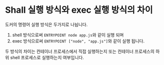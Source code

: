 # Shall 실행 방식와 exec 실행 방식의 차이

도커의 명령어 실행 방식은 두가지로 나뉩니다.

1. shell 방식으로써 `ENTRYPOINT node app.js`와 같이 실행 되며
2. exec 방식으로써 `ENTRYPOINT ["node", "app.js"]`와 같이 실행 됩니다.

두 방식의 차이는 컨테이너 프로세스에서 직접 실행하는지 또는 컨테이너 프로세스의 하위 shell 프로세스로 실행하는지 여부입니다.